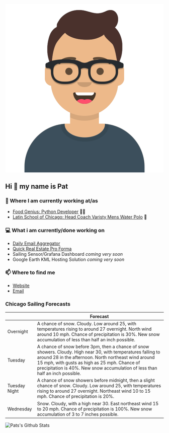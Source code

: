 [![Social banner for p-j-falconer](https://raw.githubusercontent.com/P-J-FALCONER/P-J-FALCONER/master/assets/avataaars.svg)](https://patfalconer.com/)
## Hi :wave: my name is Pat

### 💼 Where I am currently working at/as
- [Food Genius: Python Developer](https://getfoodgenius.com/) 🍔🐍
- [Latin School of Chicago: Head Coach Varisty Mens Water Polo](https://www.latinschool.org/) 🤽


### 💻 What i am currently/done working on
 - [Daily Email Aggregator](https://github.com/P-J-FALCONER/dott_daily_mail)
 - [Quick Real Estate Pro Forma](https://github.com/P-J-FALCONER/henry)
 - Sailing Sensor/Grafana Dashboard *coming very soon*
 - Google Earth KML Hosting Solution *coming very soon*

### 📫 Where to find me
 - [Website](https://patfalconer.com/)
 - [Email](mailto:patrick.j.falconer@gmail.com)


### Chicago Sailing Forecasts
|   | Forecast  |
|---|---|
| Overnight | A chance of snow. Cloudy. Low around 25, with temperatures rising to around 27 overnight. North wind around 10 mph. Chance of precipitation is 30%. New snow accumulation of less than half an inch possible. |
| Tuesday | A chance of snow before 3pm, then a chance of snow showers. Cloudy. High near 30, with temperatures falling to around 28 in the afternoon. North northeast wind around 15 mph, with gusts as high as 25 mph. Chance of precipitation is 40%. New snow accumulation of less than half an inch possible. |
| Tuesday Night | A chance of snow showers before midnight, then a slight chance of snow. Cloudy. Low around 25, with temperatures rising to around 27 overnight. Northeast wind 10 to 15 mph. Chance of precipitation is 20%. |
| Wednesday | Snow. Cloudy, with a high near 30. East northeast wind 15 to 20 mph. Chance of precipitation is 100%. New snow accumulation of 3 to 7 inches possible. |

![Pats's Github Stats](https://github-readme-stats.vercel.app/api?username=p-j-falconer&show_icons=true&theme=radical)

